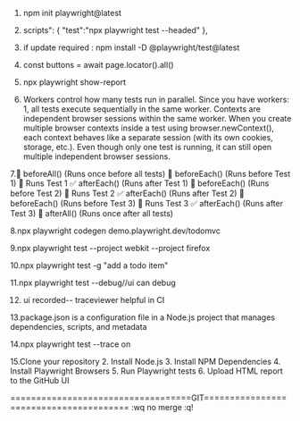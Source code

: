 1. npm init playwright@latest
2. scripts": {
    "test":"npx playwright test --headed"
  },

3. if update required : npm install -D @playwright/test@latest
4. const buttons = await page.locator().all()
5. npx playwright show-report
6. Workers control how many tests run in parallel. Since you have workers: 1, all tests execute sequentially in the same worker.
Contexts are independent browser sessions within the same worker.
When you create multiple browser contexts inside a test using browser.newContext(), each context behaves like a separate session (with its own cookies, storage, etc.).
Even though only one test is running, it can still open multiple independent browser sessions.

7.🚀 beforeAll() (Runs once before all tests)
🔄 beforeEach() (Runs before Test 1)
🧪 Runs Test 1
✅ afterEach() (Runs after Test 1)
🔄 beforeEach() (Runs before Test 2)
🧪 Runs Test 2
✅ afterEach() (Runs after Test 2)
🔄 beforeEach() (Runs before Test 3)
🧪 Runs Test 3
✅ afterEach() (Runs after Test 3)
🛑 afterAll() (Runs once after all tests)

8.npx playwright codegen demo.playwright.dev/todomvc

9.npx playwright test --project webkit --project firefox

10.npx playwright test -g "add a todo item"

11.npx playwright test --debug//ui  can debug

12. ui recorded-- traceviewer  helpful in CI

13.package.json is a configuration file in a Node.js project that manages dependencies, scripts, and metadata

14.npx playwright test --trace on

15.Clone your repository 2. Install Node.js 3. Install NPM Dependencies 4. Install Playwright Browsers 5. Run Playwright tests 6. Upload HTML report to the GitHub UI




   ===================================GIT=======================================
   :wq
   no merge :q!

   

